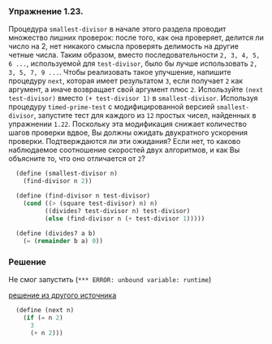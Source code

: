 ### Упражнение 1.23.

Процедура `smallest-divisor` в начале этого раздела проводит множество лишних проверок: после того, как она проверяет, делится ли число на 2, нет никакого смысла проверять делимость на другие четные числа. Таким образом, вместо последовательности `2, 3, 4, 5, 6 ...`, используемой для `test-divisor`, было бы лучше использовать `2, 3, 5, 7, 9 ...`. Чтобы реализовать такое улучшение, напишите процедуру `next`, которая имеет результатом `3`, если получает `2` как аргумент, а иначе возвращает свой аргумент плюс `2`. Используйте `(next test-divisor)` вместо `(+ test-divisor 1)` в `smallest-divisor`. Используя процедуру `timed-prime-test` с модифицированной версией `smallest-divisor`, запустите тест для каждого из `12` простых чисел, найденных в упражнении `1.22`. Поскольку эта модификация снижает количество шагов проверки вдвое, Вы должны ожидать двукратного ускорения проверки. Подтверждаются ли эти ожидания? Если нет, то каково наблюдаемое соотношение скоростей двух алгоритмов, и как Вы объясните то, что оно отличается от `2`?

```scheme
  (define (smallest-divisor n)
    (find-divisor n 2))

  (define (find-divisor n test-divisor)
    (cond ((> (square test-divisor) n) n)
          ((divides? test-divisor n) test-divisor)
          (else (find-divisor n (+ test-divisor 1)))))
 
  (define (divides? a b)
    (= (remainder b a) 0))
```

### Решение

Не смог запустить (`*** ERROR: unbound variable: runtime`) 

[решение из другого источника](http://sicp.sergeykhenkin.com/2007/10/10/sicp-exercise-solution-1-23/)

```scheme
  (define (next n)
    (if (= n 2)
      3
      (+ n 2)))
```



